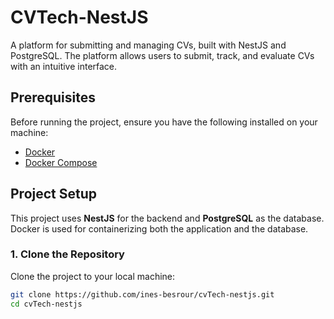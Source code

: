 # CVTech-NestJS

A platform for submitting and managing CVs, built with NestJS and PostgreSQL. The platform allows users to submit, track, and evaluate CVs with an intuitive interface.

## Prerequisites

Before running the project, ensure you have the following installed on your machine:
- [Docker](https://www.docker.com/get-started)
- [Docker Compose](https://docs.docker.com/compose/install/)

## Project Setup

This project uses **NestJS** for the backend and **PostgreSQL** as the database. Docker is used for containerizing both the application and the database.

### 1. Clone the Repository

Clone the project to your local machine:

```bash
git clone https://github.com/ines-besrour/cvTech-nestjs.git
cd cvTech-nestjs
